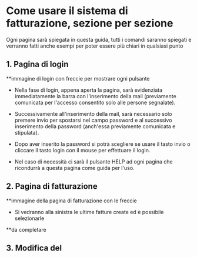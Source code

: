 # Come usare il sistema di fatturazione, sezione per sezione

Ogni pagina sarà spiegata in questa guida, tutti i comandi saranno spiegati e verranno fatti anche esempi per poter essere più chiari in qualsiasi punto

## 1. Pagina di login

**immagine di login con freccie per mostrare ogni pulsante

- Nella fase di login, appena aperta la pagina, sarà evidenziata immediatamente la  barra con l'inserimento della mail (previamente comunicata per l'accesso consentito solo alle persone segnalate).

- Successivamente all'inserimento della mail, sarà necessario solo premere invio per spostarsi nel campo password e al successivo inserimento della password (anch'essa previamente comunicata e stipulata).

- Dopo aver inserito la password si potrà scegliere se usare il tasto invio o cliccare il tasto login con il mouse per effettuare il login.

- Nel caso di necessità ci sarà il pulsante HELP ad ogni pagina che ricondurrà a questa pagina come guida per l'uso.

## 2. Pagina di fatturazione

**immagine della pagina di fatturazione con le freccie

- Si vedranno alla sinistra le ultime fatture create ed è possibile selezionarle

**da completare

## 3. Modifica del 
